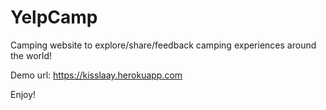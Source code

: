 # YelpCamp
Camping website to explore/share/feedback camping experiences around the world!

Demo url:
https://kisslaay.herokuapp.com

Enjoy!

